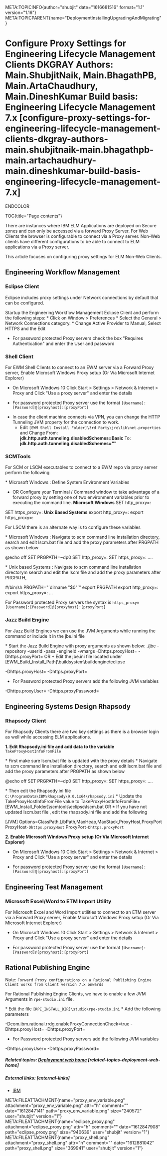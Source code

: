 META:TOPICINFO{author="shubjit" date="1616681516" format="1.1"
version="1.16"}
META:TOPICPARENT{name="DeploymentInstallingUpgradingAndMigrating"}

# Configure Proxy Settings for Engineering Lifecycle Management Clients DKGRAY Authors: Main.ShubjitNaik, Main.BhagathPB, Main.ArtaChaudhury, Main.DineshKumar Build basis: Engineering Lifecycle Management 7.x [configure-proxy-settings-for-engineering-lifecycle-management-clients-dkgray-authors-main.shubjitnaik-main.bhagathpb-main.artachaudhury-main.dineshkumar-build-basis-engineering-lifecycle-management-7.x]

ENDCOLOR

TOC{title="Page contents"}

There are instances where IBM ELM Applications are deployed on Secure
zones and can only be accessed via a forward Proxy Server. For Web
Clients the browser is configurable to connect via a Proxy server.
Non-Web clients have different configurations to be able to connect to
ELM applications via a Proxy server.

This article focuses on configuring proxy settings for ELM Non-Web
Clients.

## Engineering Workflow Management

### Eclipse Client

Eclipse includes proxy settings under Network connections by default
that can be configured.

Startup the Engineering Workflow Management Eclipse Client and perform
the following steps: \* Click on Window \> Preferences \* Select the
General \> Network Connections category. \* Change Active Provider to
Manual, Select HTTPS and the Edit

-   For password protected Proxy servers check the box "Requires
    Authentication" and enter the User and password

### Shell Client

For EWM Shell Clients to connect to an EWM server via a Forward Proxy
server, Enable Microsoft Windows Proxy setup (Or Via Microsoft Internet
Explorer)

-   On Microsoft Windows 10 Click Start \> Settings \> Network &
    Internet \> Proxy and Click "Use a proxy server" and enter the
    details

<!-- -->

-   For password protected Proxy server use the format
    `[Username]:[Password]@[proxyhost]:[proxyPort]`

<!-- -->

-   In case the client machine connects via VPN, you can change the HTTP
    Tunneling JVM property for the connection to work.
    -   Edit
        `[EWM Shell Install Folder]\3rd Party\jre\lib\net.properties`
        and Change From:
        **jdk.http.auth.tunneling.disabledSchemes=Basic** To:
        **jdk.http.auth.tunneling.disabledSchemes=""**

### SCMTools

For SCM or LSCM executables to connect to a EWM repo via proxy server
perform the following

\* Microsoft Windows : Define System Environment Variables

-   OR Configure your Terminal / Command window to take advantage of a
    forward proxy by setting one of two environment variables prior to
    executing the command line. **Microsoft Windows** SET http_proxy=:

SET https_proxy=: **Unix Based Systems** export http_proxy=: export
https_proxy=:

For LSCM there is an alternate way is to configure these variables

\* Microsoft Windows : Navigate to scm command line installation
directory, search and edit lscm.bat file and add the proxy parameters
after PRGPATH as shown below

@echo off SET PRGPATH=\~dp0 SET http_proxy=: SET https_proxy=: ....

\* Unix based Systems : Navigate to scm command line installation
directorym search and edit the lscm file and add the proxy parameters
after PRGPATH,

\#/bin/sh PRGPATH="\`dirname "\$0"\`" export PRGPATH export http_proxy=:
export https_proxy=: ...

For Password protected Proxy servers the syntax is
`https_proxy=[Username]:[Password]@[proxyhost]:[proxyPort]`

### Jazz Build Engine

For Jazz Build Engines we can use the JVM Arguments while running the
command or include it in the jbe.ini file

\* Start the Jazz Build Engine with proxy arguments as shown below:
./jbe -repository -userId -pass -engineId -vmargs -Dhttps.proxyHost=
-Dhttps.proxyPort= OR \* Edit the jbe.ini file located under
\[EWM_Build_Install_Path\]\buildsystem\buildengine\eclipse

-Dhttps.proxyHost= -Dhttps.proxyPort=

-   For Password protected Proxy servers add the following JVM variables

-Dhttps.proxyUser= -Dhttps.proxyPassword=

## Engineering Systems Design Rhapsody

### Rhapsody Client

For Rhapsody Clients there are two key settings as there is a browser
login as well while accessing ELM applications.

**1. Edit Rhapsody.ini file and add data to the variable**
`TakeProxyHostInfoFromFile`

\* First make sure lscm.bat file is updated with the proxy details \*
Navigate to scm command line installation directory, search and edit
lscm.bat file and add the proxy parameters after PRGPATH as shown below

@echo off SET PRGPATH=\~dp0 SET http_proxy=: SET https_proxy=: ....

\* Then edit the Rhapsody.ini file
`C:\ProgramData\IBM\Rhapsody\9.0.1x64\rhapsody.ini` \* Update the
TakeProxyHostInfoFromFile value to
TakeProxyHostInfoFromFile=\[EWM_Install_Folder\]\scmtools\eclipse\lscm.bat
OR \* If you have not updated lscm.bat file , edit the rhapsody.ini file
and add the following

\[JVM\] Options=ClassPath,LibPath,MaxHeap,MaxStack,ProxyHost,ProxyPort
ProxyHost`-Dhttps.proxyHost` ProxyPort`-Dhttps.proxyPort`

**2. Enable Microsoft Windows Proxy setup (Or Via Microsoft Internet
Explorer)**

-   On Microsoft Windows 10 Click Start \> Settings \> Network &
    Internet \> Proxy and Click "Use a proxy server" and enter the
    details

<!-- -->

-   For password protected Proxy server use the format
    `[Username]:[Password]@[proxyhost]:[proxyPort]`

## Engineering Test Management

### Microsoft Excel/Word to ETM Import Utility

For Microsoft Excel and Word Import utilities to connect to an ETM
server via a Forward Proxy server, Enable Microsoft Windows Proxy setup
(Or Via Microsoft Internet Explorer)

-   On Microsoft Windows 10 Click Start \> Settings \> Network &
    Internet \> Proxy and Click "Use a proxy server" and enter the
    details

<!-- -->

-   For password protected Proxy server use the format
    `[Username]:[Password]@[proxyhost]:[proxyPort]`

## Rational Publishing Engine

Note:
`Forward Proxy configurations on a Rational Publishing Engine Client works from Client version 7.x onwards`

For Rational Publishing Engine Clients, we have to enable a few JVM
Arguments in `rpe-studio.ini` file.

\* Edit the file `[RPE_INSTALL_DIR]\studio\rpe-studio.ini` \* Add the
following parameters

-Dcom.ibm.rational.rrdg.enableProxyConnectionCheck=true
-Dhttps.proxyHost= -Dhttps.proxyPort=

-   For Password protected Proxy servers add the following JVM variables

-Dhttps.proxyUser= -Dhttps.proxyPassword=

##### Related topics: [Deployment web home](DeploymentWebHome) [related-topics-deployment-web-home]

##### External links: [external-links]

-   [IBM](https://www.ibm.com)

META:FILEATTACHMENT{name="proxy_env_variable.png"
attachment="proxy_env_variable.png" attr="h" comment=""
date="1612847141" path="proxy_env_variable.png" size="240572"
user="shubjit" version="1"} META:FILEATTACHMENT{name="eclipse_proxy.png"
attachment="eclipse_proxy.png" attr="h" comment="" date="1612847908"
path="eclipse_proxy.png" size="940639" user="shubjit" version="1"}
META:FILEATTACHMENT{name="proxy_shell.png" attachment="proxy_shell.png"
attr="h" comment="" date="1612881042" path="proxy_shell.png"
size="369941" user="shubjit" version="1"}
